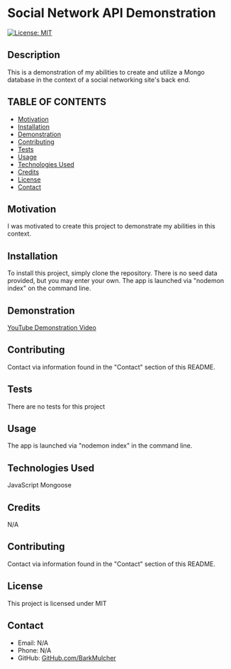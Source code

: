 
  # Social Network API Demonstration

  [![License: MIT](https://img.shields.io/badge/License-MIT-yellow.svg)](https://opensource.org/licenses/MIT) 

  ## Description
  This is a demonstration of my abilities to create and utilize a Mongo database in the context of a social networking site's back end.

  ## TABLE OF CONTENTS
  * [Motivation](#motivation)
  * [Installation](#installation)
  * [Demonstration](#demonstration)
  * [Contributing](#contributing)
  * [Tests](#Tests)
  * [Usage](#usage)
  * [Technologies Used](#languages)
  * [Credits](#credits)
  * [License](#license)
  * [Contact](#contact)
  
  ## Motivation
  I was motivated to create this project to demonstrate my abilities in this context.

  ## Installation
  To install this project, simply clone the repository. There is no seed data provided, but you may enter your own. The app is launched via "nodemon index" on the command line.

  ## Demonstration
  [YouTube Demonstration Video](https://www.youtube.com/watch?v=V70PsxwhO7I)

  ## Contributing
  Contact via information found in the "Contact" section of this README.

  ## Tests
  There are no tests for this project

  ## Usage
  The app is launched via "nodemon index" in the command line.

  ## Technologies Used
  JavaScript 
  Mongoose

  ## Credits
  N/A

  ## Contributing
  Contact via information found in the "Contact" section of this README.

  ## License
  This project is licensed under MIT

  ## Contact
  * Email: N/A
  * Phone: N/A
  * GitHub: [GitHub.com/BarkMulcher](http://www.github.com/BarkMulcher)
